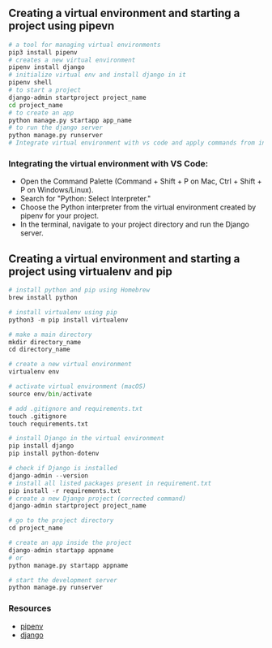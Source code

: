## Creating a virtual environment and starting a project using pipevn

```sh
# a tool for managing virtual environments
pip3 install pipenv
# creates a new virtual environment
pipenv install django
# initialize virtual env and install django in it
pipenv shell
# to start a project
django-admin startproject project_name
cd project_name
# to create an app
python manage.py startapp app_name
# to run the django server
python manage.py runserver
# Integrate virtual environment with vs code and apply commands from integrated terminal
```

### Integrating the virtual environment with VS Code:

- Open the Command Palette (Command + Shift + P on Mac, Ctrl + Shift + P on Windows/Linux).
- Search for "Python: Select Interpreter."
- Choose the Python interpreter from the virtual environment created by pipenv for your project.
- In the terminal, navigate to your project directory and run the Django server.

## Creating a virtual environment and starting a project using virtualenv and pip

```py
# install python and pip using Homebrew
brew install python

# install virtualenv using pip
python3 -m pip install virtualenv

# make a main directory
mkdir directory_name
cd directory_name

# create a new virtual environment
virtualenv env

# activate virtual environment (macOS)
source env/bin/activate

# add .gitignore and requirements.txt
touch .gitignore
touch requirements.txt

# install Django in the virtual environment
pip install django
pip install python-dotenv

# check if Django is installed
django-admin --version
# install all listed packages present in requirement.txt
pip install -r requirements.txt
# create a new Django project (corrected command)
django-admin startproject project_name

# go to the project directory
cd project_name

# create an app inside the project
django-admin startapp appname
# or
python manage.py startapp appname

# start the development server
python manage.py runserver
```

### Resources

- [pipenv](https://pipenv.pypa.io/en/latest/)
- [django](https://www.djangoproject.com/)
